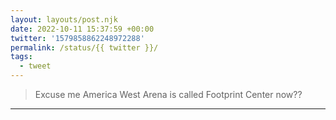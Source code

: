 ```yaml
---
layout: layouts/post.njk
date: 2022-10-11 15:37:59 +00:00
twitter: '1579858862248972288'
permalink: /status/{{ twitter }}/
tags: 
  - tweet
---
```


> Excuse me America West Arena is called Footprint Center now??

---
